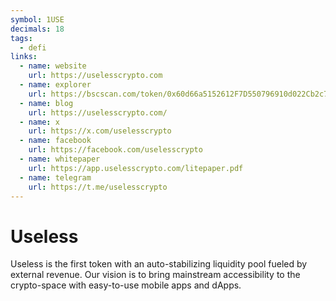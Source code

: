 ```yaml
---
symbol: 1USE
decimals: 18
tags:
  - defi
links:
  - name: website
    url: https://uselesscrypto.com
  - name: explorer
    url: https://bscscan.com/token/0x60d66a5152612F7D550796910d022Cb2c77B09de
  - name: blog
    url: https://uselesscrypto.com/
  - name: x
    url: https://x.com/uselesscrypto
  - name: facebook
    url: https://facebook.com/uselesscrypto
  - name: whitepaper
    url: https://app.uselesscrypto.com/litepaper.pdf
  - name: telegram
    url: https://t.me/uselesscrypto
---
```


# Useless

Useless is the first token with an auto-stabilizing liquidity pool fueled by external revenue. Our vision is to bring mainstream accessibility to the crypto-space with easy-to-use mobile apps and dApps.
